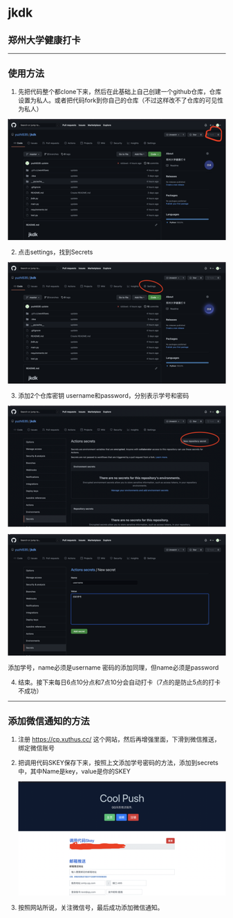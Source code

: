 # jkdk

## 郑州大学健康打卡

---

## 使用方法

1. 先把代码整个都clone下来，然后在此基础上自己创建一个github仓库，仓库设置为私人。或者把代码fork到你自己的仓库（不过这样改不了仓库的可见性为私人）

![fork截图](./images/fork.png)

2. 点击settings，找到Secrets

![settings](./images/settings.png)

3. 添加2个仓库密钥 username和password，分别表示学号和密码

![添加仓库密钥](./images/secret.png)

![添加学号](./images/username.png)

添加学号，name必须是username
密码的添加同理，但name必须是password

4. 结束。接下来每日6点10分点和7点10分会自动打卡（7点的是防止5点的打卡不成功）

---

## 添加微信通知的方法

1. 注册 https://cp.xuthus.cc/ 这个网站，然后再增强里面，下滑到微信推送，绑定微信账号

2. 把调用代码SKEY保存下来，按照上文添加学号密码的方法，添加到secrets中，其中Name是key，value是你的SKEY

   ![skey](./images/skey.png)

3. 按照网站所说，关注微信号，最后成功添加微信通知。
